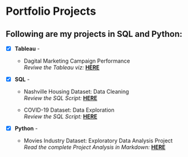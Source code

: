# Portfolio Projects
## Following are my projects in SQL and Python: <br />

- [x] **Tableau** - 
  - Dagital Marketing Campaign Performance <br />
*Reviwe the Tableau viz:* **[HERE](https://public.tableau.com/app/profile/liz.zhu2526/viz/DigitalMarketingCampaignPerformance_17061718787250/Dashboard1)**<br />


- [x] **SQL** - 
  - Nashville Housing Dataset: Data Cleaning <br />
*Review the SQL Script:* **[HERE](https://github.com/Liz-soyoung/DataAnalystPortfolio/blob/main/SQL%20-%20Data%20Cleaning.sql)**<br />

  - COVID-19 Dataset: Data Exploration  <br />
*Review the SQL Script:* **[HERE](https://github.com/Liz-soyoung/DataAnalystPortfolio/blob/main/SQL%20-%20Data%20Exploration.sql)**<br />


- [x] **Python** - 
  - Movies Industry Dataset: Exploratory Data Analysis Project <br />
*Read the complete Project Analysis in Markdown:* **[HERE](https://github.com/Liz-soyoung/Python_MovieIndustry_EDA/blob/main/README.md)**<br />


